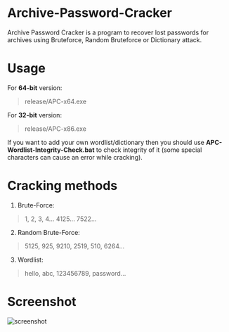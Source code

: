 # Archive-Password-Cracker
Archive Password Cracker is a program to recover lost passwords for archives using Bruteforce, Random Bruteforce or Dictionary attack.

# Usage
For **64-bit** version:
> release/APC-x64.exe

For **32-bit** version:
> release/APC-x86.exe

If you want to add your own wordlist/dictionary then you should use **APC-Wordlist-Integrity-Check.bat** to check integrity of it (some special characters can cause an error while cracking).

# Cracking methods
1. Brute-Force:
> 1, 2, 3, 4... 4125... 7522...
2. Random Brute-Force:
> 5125, 925, 9210, 2519, 510, 6264...
3. Wordlist:
> hello, abc, 123456789, password...

# Screenshot
![screenshot](https://i.imgur.com/wGCishy.png)
